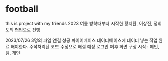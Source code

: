 # football
this is project with my friends
2023 여름 방학때부터 시작한 황지환, 이상진, 정휘도의 협업으로 진행

2023/07/26
3명의 파일 연결 성공
파이어베이스 데이터베이스에 데이터 넣는 작업 완료 해야한다. 주석처리된 코드 수정으로 해결 예정
로그인 이후 화면 구상 시작 : 메인, 팀, 개인



